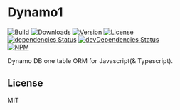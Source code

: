 # Dynamo1

<p>
  <a href="https://travis-ci.org/corgidisco/dynamo1"><img alt="Build" src="https://img.shields.io/travis/corgidisco/dynamo1.svg" /></a>
  <a href="https://npmcharts.com/compare/dynamo1?minimal=true"><img alt="Downloads" src="https://img.shields.io/npm/dt/dynamo1.svg" /></a>
  <a href="https://www.npmjs.com/package/dynamo1"><img alt="Version" src="https://img.shields.io/npm/v/dynamo1.svg" /></a>
  <a href="https://www.npmjs.com/package/dynamo1"><img alt="License" src="https://img.shields.io/npm/l/dynamo1.svg" /></a>
  <br />
  <a href="https://david-dm.org/corgidisco/dynamo1"><img alt="dependencies Status" src="https://david-dm.org/corgidisco/dynamo1/status.svg" /></a>
  <a href="https://david-dm.org/corgidisco/dynamo1?type=dev"><img alt="devDependencies Status" src="https://david-dm.org/corgidisco/dynamo1/dev-status.svg" /></a>
  <br />
  <a href="https://www.npmjs.com/package/dynamo1"><img alt="NPM" src="https://nodei.co/npm/dynamo1.png" /></a>
</p>

Dynamo DB one table ORM for Javascript(& Typescript).

## License

MIT
